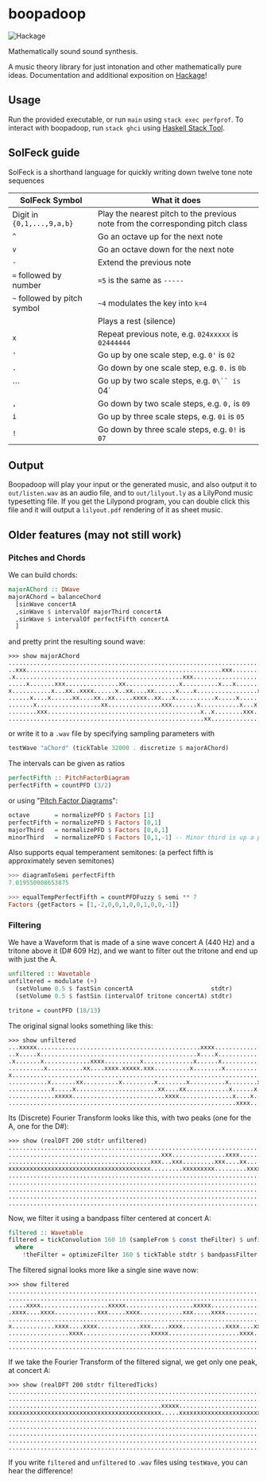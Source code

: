 # boopadoop
![Hackage](https://img.shields.io/hackage/v/boopadoop?style=flat-square)

Mathematically sound sound synthesis.

A music theory library for just intonation and other mathematically pure ideas.
Documentation and additional exposition on [Hackage](https://hackage.haskell.org/package/boopadoop)!
## Usage

Run the provided executable, or run `main` using `stack exec perfprof`.
To interact with boopadoop, run `stack ghci` using [Haskell Stack Tool](https://www.haskellstack.org).

## SolFeck guide
SolFeck is a shorthand language for quickly writing down twelve tone note sequences

| SolFeck Symbol | What it does |
| --- | --- |
| Digit in `{0,1,...,9,a,b}` | Play the nearest pitch to the previous note from the corresponding pitch class |
| `^` | Go an octave up for the next note |
| `v` | Go an octave down for the next note |
| `-` | Extend the previous note |
| `=` followed by number | `=5` is the same as `-----` |
| `~` followed by pitch symbol | `~4` modulates the key into `k=4` |
| ` ` | Plays a rest (silence) |
| `x` | Repeat previous note, e.g. `024xxxxx` is `02444444` |
| `'` | Go up by one scale step, e.g. `0'` is `02` |
| `.` | Go down by one scale step, e.g. `0.` is `0b` |
| ``` | Go up by two scale steps, e.g. `0\`` is `04` |
| `,` | Go down by two scale steps, e.g. `0,` is `09` |
| `i` | Go up by three scale steps, e.g. `0i` is `05` |
| `!` | Go down by three scale steps, e.g. `0!` is `07` |

## Output

Boopadoop will play your input or the generated music, and also output it to `out/listen.wav` as an audio file, and to `out/lilyout.ly` as a LilyPond music typesetting file.
If you get the Lilypond program, you can double click this file and it will output a `lilyout.pdf` rendering of it as sheet music.

## Older features (may not still work)
### Pitches and Chords

We can build chords:
```haskell
majorAChord :: DWave
majorAChord = balanceChord
  [sinWave concertA
  ,sinWave $ intervalOf majorThird concertA
  ,sinWave $ intervalOf perfectFifth concertA
  ]
```
and pretty print the resulting sound wave:
```
>>> show majorAChord
........................................................................................................
..xxx.......................................................xxx.........................................
.x...............................................xxx....................................................
.....x.......xxx...............xx...............x..........x...x.......xxx...............xxx............
x...........x...xx..xxxx......x..xx....xx......x....x.................x...xx..xxxx......x...xx...xx.....
......x....x......xx....xx..xx.....xxxx..xx...x...........x.....x...........xx....xx..xx......xxx..xxx..
.......x..................xx...............xxx.......x...........x...x..............xx................xx
........xxx...........................................x..x........xxx...................................
.......................................................xx...............................................
```
or write it to a `.wav` file by specifying sampling parameters with
```haskell
testWave "aChord" (tickTable 32000 . discretize $ majorAChord)
```

The intervals can be given as ratios
```haskell
perfectFifth :: PitchFactorDiagram
perfectFifth = countPFD (3/2)
```
or using "[Pitch Factor Diagrams](https://hackage.haskell.org/package/boopadoop/docs/Boopadoop-Diagram.html)":
```haskell
octave       = normalizePFD $ Factors [1]
perfectFifth = normalizePFD $ Factors [0,1]
majorThird   = normalizePFD $ Factors [0,0,1]
minorThird   = normalizePFD $ Factors [0,1,-1] -- Minor third is up a p5, down a M3
```
Also supports equal temperament semitones: (a perfect fifth is approximately seven semitones)
```haskell
>>> diagramToSemi perfectFifth
7.019550008653875

>>> equalTempPerfectFifth = countPFDFuzzy $ semi ** 7
Factors {getFactors = [1,-2,0,0,1,0,0,1,0,0,-1]}
```

### Filtering
We have a Waveform that is made of a sine wave concert A (440 Hz) and a tritone above it (D# 609 Hz), and we want to filter out the tritone and end up with just the A.
```haskell
unfiltered :: Wavetable
unfiltered = modulate (+) 
  (setVolume 0.5 $ fastSin concertA                      stdtr) 
  (setVolume 0.5 $ fastSin (intervalOf tritone concertA) stdtr) 

tritone = countPFD (18/13)
```
The original signal looks something like this:
```
>>> show unfiltered
...xxxxx..............................................xxxx.................xx...........................
..x.....x............................................x....x..............xx..xx.........................
.x.......x.............xxxx..........x..............x......x............x......x.......................x
..........x..........xx....xxxx.xxxxx.xxx..........x........x..........x........x..........xxx.......xx.
x.......................................................................................................
...........x.......xx..........x.........x........x..........x........x..........xx.....xxx...xxxxxxx...
............x.....x.......................xx....xx............x......x.............xxxxx................
.............xxxxx..........................xxxx...............x....x...................................
................................................................xxxx....................................
```
Its (Discrete) Fourier Transform looks like this, with two peaks (one for the A, one for the D#):
```
>>> show (realDFT 200 stdtr unfiltered)
........................................................................................................
...........................................xxx...............xxxx.......................................
........................................xxx...xxx.........xxx....xx.....................................
xxxxxxxxxxxxxxxxxxxxxxxxxxxxxxxxxxxxxxxx.........xxxxxxxxx.........xxxxxxxxxxxxxxxxxxxxxxxxxxxxxxxxxxxxx
........................................................................................................
........................................................................................................
........................................................................................................
........................................................................................................
........................................................................................................
```
Now, we filter it using a bandpass filter centered at concert A:
```haskell
filtered :: Wavetable
filtered = tickConvolution 160 10 (sampleFrom $ const theFilter) $ unfiltered
  where
    !theFilter = optimizeFilter 160 $ tickTable stdtr $ bandpassFilter concertA 100
```
The filtered signal looks more like a single sine wave now:
```
>>> show filtered
........................................................................................................
........................................................................................................
.....xxxx...................xxxxx...................xxxxx....................xxxx...................xxxx
.xxxx....xxxx............xxx.....xxxx............xxx.....xxxx............xxxx....xxxx............xxx....
........................................................................................................
x............xxxx....xxxx............xxx.....xxxx............xxxx....xxxx............xxx.....xxxx.......
.................xxxx...................xxxxx....................xxxx...................xxxxx...........
........................................................................................................
........................................................................................................
```

If we take the Fourier Transform of the filtered signal, we get only one peak, at concert A:
```
>>> show (realDFT 200 stdtr filteredTicks)
........................................................................................................
........................................................................................................
...........................................xxxxx........................................................
xxxxxxxxxxxxxxxxxxxxxxxxxxxxxxxxxxxxxxxxxxx.....xxxxxxxxxxxxxxxxxxxxxxxxxxxxxxxxxxxxxxxxxxxxxxxxxxxxxxxx
........................................................................................................
........................................................................................................
........................................................................................................
........................................................................................................
........................................................................................................
```

If you write `filtered` and `unfiltered` to `.wav` files using `testWave`, you can hear the difference!
